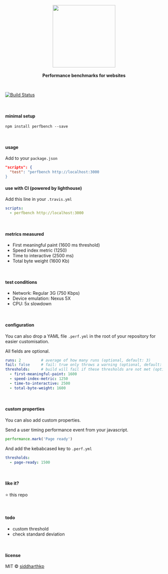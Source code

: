 <p align="center">
  <img src="https://raw.githubusercontent.com/siddharthkp/perfbench/master/logo.png" height="200px"/>
  <br><br>
  <b>Performance benchmarks for websites</b>
  <br>
</p>

&nbsp;

[![Build Status](https://travis-ci.org/siddharthkp/reaqt.svg?branch=master)](https://travis-ci.org/siddharthkp/perfbench)

&nbsp;

#### minimal setup
```
npm install perfbench --save
```

&nbsp;

#### usage

Add to your `package.json`

```json
"scripts": {
  "test": "perfbench http://localhost:3000
}
```

#### use with CI (powered by lighthouse)

Add this line in your `.travis.yml`

```yaml
scripts:
  - perfbench http://localhost:3000
```

&nbsp;

#### metrics measured

- First meaningful paint (1600 ms threshold)
- Speed index metric (1250)
- Time to interactive (2500 ms)
- Total byte weight (1600 Kb)

&nbsp;

#### test conditions

- Network: Regular 3G (750 Kbps)
- Device emulation: Nexus 5X
- CPU: 5x slowdown

&nbsp;

#### configuration

You can also drop a YAML file `.perf.yml` in the root of your repository for easier customisation.

All fields are optional.

```yaml
runs: 2         # average of how many runs (optional, default: 3)
fail: false     # fail: true only throws a warning (optional, default: true)
thresholds:     # build will fail if these thresholds are not met (optional, defaults:)
  - first-meaningful-paint: 1600
  - speed-index-metric: 1250
  - time-to-interactive: 2500
  - total-byte-weight: 1600
```

&nbsp;

#### custom properties

You can also add custom properties.

Send a user timing performance event from your javascript.
```js
performance.mark('Page ready')
```

And add the kebabcased key to `.perf.yml`

```yaml
thresholds:
  - page-ready: 1500
```

&nbsp;

#### like it?

:star: this repo

&nbsp;

#### todo

- custom threshold
- check standard deviation

&nbsp;

#### license

MIT © [siddharthkp](https://github.com/siddharthkp)
